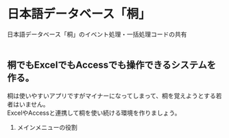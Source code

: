 # 日本語データベース「桐」
日本語データベース「桐」のイベント処理・一括処理コードの共有
<br/><br/>
 
## 桐でもExcelでもAccessでも操作できるシステムを作る。
桐は使いやすいアプリですがマイナーになってしまって、桐を覚えようとする若者はいません。<br/>
ExcelやAccessと連携して桐を使い続ける環境を作りましょう。

<!--'[1. メインメニューの役割](#) -->
1. メインメニューの役割
